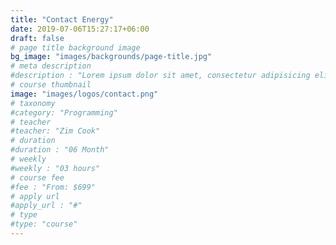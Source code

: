 ```yaml
---
title: "Contact Energy"
date: 2019-07-06T15:27:17+06:00
draft: false
# page title background image
bg_image: "images/backgrounds/page-title.jpg"
# meta description
#description : "Lorem ipsum dolor sit amet, consectetur adipisicing elit, sed do eiusmod tempor incididunt ut labore. dolore magna aliqua. Ut enim ad minim veniam, quis nostrud."
# course thumbnail
image: "images/logos/contact.png"
# taxonomy
#category: "Programming"
# teacher
#teacher: "Zim Cook"
# duration
#duration : "06 Month"
# weekly
#weekly : "03 hours"
# course fee
#fee : "From: $699"
# apply url
#apply_url : "#"
# type
#type: "course"
---
```




